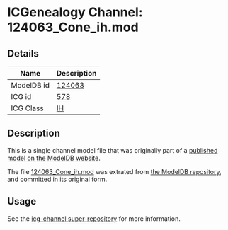 # ICGenealogy Channel: 124063\_Cone\_ih.mod

## Details

Name | Description
---- | -----------
ModelDB id | [124063](http://senselab.med.yale.edu/ModelDB/ShowModel.cshtml?model=124063)
ICG id | [578](http://icg.neurotheory.ox.ac.uk/channels/4/578)
ICG Class | [IH](http://icg.neurotheory.ox.ac.uk/channels/4)

## Description

This is a single channel model file that was originally part of a [published model on the ModelDB website](http://senselab.med.yale.edu/mModelDB/ShowModel.cshtml?model=124063).

The file [124063\_Cone\_ih.mod](124063_Cone_ih.mod) was extrated from [the ModelDB repository](http://senselab.med.yale.edu/ModelDB/ShowModel.cshtml?model=124063), and committed in its original form.

## Usage

See the [icg-channel super-repository](https://github.com/icgenealogy/icg-channels) for more information.